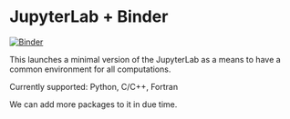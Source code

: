 # JupyterLab + Binder

[![Binder](https://mybinder.org/badge_logo.svg)](https://mybinder.org/v2/gh/AvijeetPrasad/jupyterlab/master?urlpath=lab/tree/index.ipynb)

This launches a minimal version of the JupyterLab as a means to have a common environment for all computations.

Currently supported:
Python,
C/C++,
Fortran

We can add more packages to it in due time.
